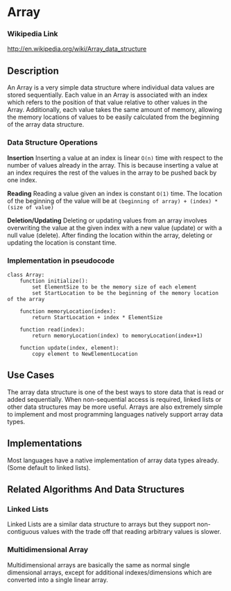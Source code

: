 # Array #

### Wikipedia Link ###
http://en.wikipedia.org/wiki/Array_data_structure

## Description ##
An Array is a very simple data structure where individual data values are
stored sequentially.  Each value in an Array is associated with an index
which refers to the position of that value relative to other values in the
Array.  Additionally, each value takes the same amount of memory, allowing
the memory locations of values to be easily calculated from the beginning of
the array data structure.

### Data Structure Operations ###
**Insertion**
Inserting a value at an index is linear `O(n)` time with respect to the number
of values already in the array.  This is because inserting a value at an index
requires the rest of the values in the array to be pushed back by one index.

**Reading**
Reading a value given an index is constant `O(1)` time.  The location of the beginning
of the value will be at `(beginning of array) + (index) * (size of value)`

**Deletion/Updating**
Deleting or updating values from an array involves overwriting the value at the
given index with a new value (update) or with a null value (delete).  After
finding the location within the array, deleting or updating the location is
constant time.

### Implementation in pseudocode ###
```
class Array:
    function initialize():
        set ElementSize to be the memory size of each element
        set StartLocation to be the beginning of the memory location of the array

    function memoryLocation(index):
        return StartLocation + index * ElementSize

    function read(index):
        return memoryLocation(index) to memoryLocation(index+1)

    function update(index, element):
        copy element to NewElementLocation
```

## Use Cases ##
The array data structure is one of the best ways to store data that is read or
added sequentially.  When non-sequential access is required, linked lists or
other data structures may be more useful.  Arrays are also extremely simple to
implement and most programming languages natively support array data types.

## Implementations ##
Most languages have a native implementation of array data types already.  (Some
default to linked lists).


## Related Algorithms And Data Structures ##
### Linked Lists ###
Linked Lists are a similar data structure to arrays but they support
non-contiguous values with the trade off that reading arbitrary values is
slower.
### Multidimensional Array ###
Multidimensional arrays are basically the same as normal single dimensional
arrays, except for additional indexes/dimensions which are converted into a
single linear array.
